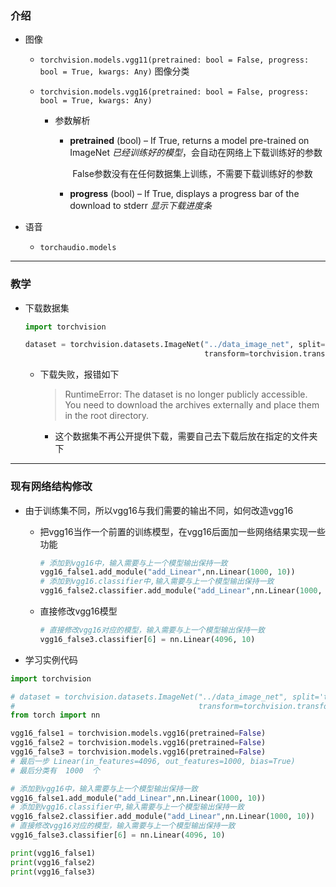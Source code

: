 

### 介绍



- 图像

  - `torchvision.models.vgg11(pretrained: bool = False, progress: bool = True, kwargs: Any)`  图像分类

  - `torchvision.models.vgg16(pretrained: bool = False, progress: bool = True, kwargs: Any)`

    - 参数解析

      - **pretrained** (bool) – If True, returns a model pre-trained on ImageNet  *已经训练好的模型*，会自动在网络上下载训练好的参数

        ​									False参数没有在任何数据集上训练，不需要下载训练好的参数 

      - **progress** (bool) – If True, displays a progress bar of the download to stderr  *显示下载进度条*

- 语音
  
  - `torchaudio.models`



---



### 教学

- 下载数据集

  ```python
  import torchvision
  
  dataset = torchvision.datasets.ImageNet("../data_image_net", split='train', download=True,
                                          transform=torchvision.transforms.ToTensor())
  ```

  - 下载失败，报错如下

    > RuntimeError: The dataset is no longer publicly accessible. You need to download the archives externally and place them in the root directory.

    - 这个数据集不再公开提供下载，需要自己去下载后放在指定的文件夹下



---



### 现有网络结构修改

- 由于训练集不同，所以vgg16与我们需要的输出不同，如何改造vgg16

  - 把vgg16当作一个前置的训练模型，在vgg16后面加一些网络结果实现一些功能 

    ```python
    # 添加到vgg16中，输入需要与上一个模型输出保持一致
    vgg16_false1.add_module("add_Linear",nn.Linear(1000, 10))
    # 添加到vgg16.classifier中,输入需要与上一个模型输出保持一致
    vgg16_false2.classifier.add_module("add_Linear",nn.Linear(1000, 10))
    ```

    

  - 直接修改vgg16模型

    ```python
    # 直接修改vgg16对应的模型，输入需要与上一个模型输出保持一致
    vgg16_false3.classifier[6] = nn.Linear(4096, 10)
    ```

    

- 学习实例代码

```python
import torchvision

# dataset = torchvision.datasets.ImageNet("../data_image_net", split='train', download=True,
#                                         transform=torchvision.transforms.ToTensor())
from torch import nn

vgg16_false1 = torchvision.models.vgg16(pretrained=False)
vgg16_false2 = torchvision.models.vgg16(pretrained=False)
vgg16_false3 = torchvision.models.vgg16(pretrained=False)
# 最后一步 Linear(in_features=4096, out_features=1000, bias=True)
# 最后分类有  1000  个

# 添加到vgg16中，输入需要与上一个模型输出保持一致
vgg16_false1.add_module("add_Linear",nn.Linear(1000, 10))
# 添加到vgg16.classifier中,输入需要与上一个模型输出保持一致
vgg16_false2.classifier.add_module("add_Linear",nn.Linear(1000, 10))
# 直接修改vgg16对应的模型，输入需要与上一个模型输出保持一致
vgg16_false3.classifier[6] = nn.Linear(4096, 10)

print(vgg16_false1)
print(vgg16_false2)
print(vgg16_false3)
```

